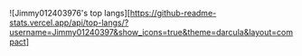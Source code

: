![Jimmy012403976's top langs][https://github-readme-stats.vercel.app/api/top-langs/?username=Jimmy01240397&show_icons=true&theme=darcula&layout=compact]
